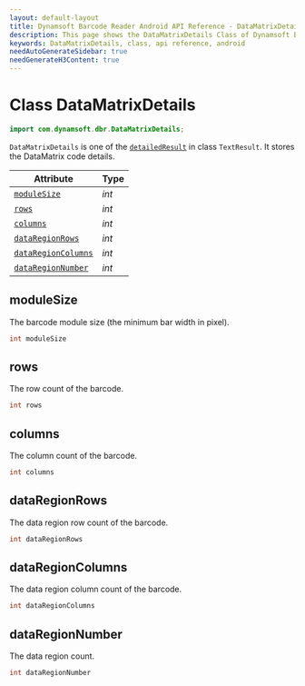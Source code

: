 ```yaml
---
layout: default-layout
title: Dynamsoft Barcode Reader Android API Reference - DataMatrixDetails Class
description: This page shows the DataMatrixDetails Class of Dynamsoft Barcode Reader for Android SDK.
keywords: DataMatrixDetails, class, api reference, android
needAutoGenerateSidebar: true
needGenerateH3Content: true
---
```


# Class DataMatrixDetails

```java
import com.dynamsoft.dbr.DataMatrixDetails;
```

`DataMatrixDetails` is one of the [`detailedResult`](auxiliary-TextResult.md#detailedresult) in class `TextResult`. It stores the DataMatrix code details.

| Attribute | Type |
|---------- | ---- |
| [`moduleSize`](#modulesize) | *int* |
| [`rows`](#rows) | *int* |
| [`columns`](#columns) | *int* |
| [`dataRegionRows`](#dataregionrows) | *int* |
| [`dataRegionColumns`](#dataregioncolumns) | *int* |
| [`dataRegionNumber`](#dataregionnumber) | *int* |

## moduleSize

The barcode module size (the minimum bar width in pixel).

```java
int moduleSize
```

## rows

The row count of the barcode.

```java
int rows
```

## columns

The column count of the barcode.

```java
int columns
```

## dataRegionRows

The data region row count of the barcode.

```java
int dataRegionRows
```

## dataRegionColumns

The data region column count of the barcode.

```java
int dataRegionColumns
```

## dataRegionNumber

The data region count.

```java
int dataRegionNumber
```
